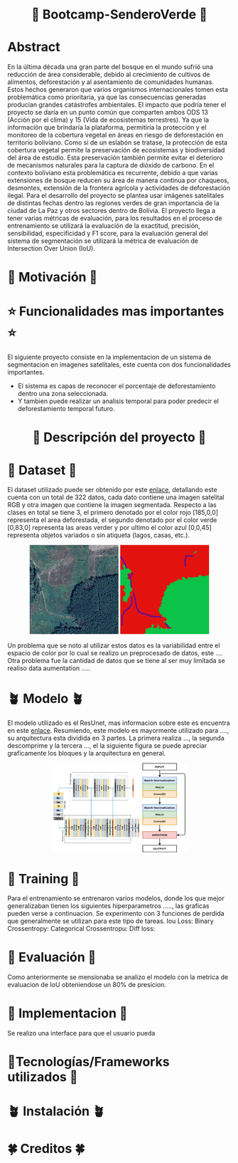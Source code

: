 # <p align="center"> :fallen_leaf: Bootcamp-SenderoVerde :fallen_leaf: </p>
<!--- ¿Qué hace el proyecto? ¿De que se trata? ¿Qué componentes tiene? --->
# Abstract
En la última década una gran parte del bosque en el mundo sufrió una reducción de área considerable, debido al crecimiento de cultivos de alimentos, deforestación y al asentamiento de comunidades humanas. Estos hechos generaron que varios organismos internacionales tomen esta problemática como prioritaria, ya que las consecuencias generadas producían grandes catástrofes ambientales. El impacto que podría tener el proyecto se daría en un punto común que comparten ambos ODS 13 (Acción por el clima) y 15 (Vida de ecosistemas terrestres). Ya que la información que brindaría la plataforma, permitiría la protección y el monitoreo de la cobertura vegetal en áreas en riesgo de deforestación en territorio boliviano. Como si de un eslabón se tratase, la protección de esta cobertura vegetal permite la preservación de ecosistemas y biodiversidad del área de estudio. Esta preservación también permite evitar el deterioro de mecanismos naturales para la captura de dióxido de carbono. En el contexto boliviano esta problemática es recurrente, debido a que varias extensiones de bosque reducen su área de manera continua por chaqueos, desmontes, extensión de la frontera agrícola y actividades de deforestación ilegal. Para el desarrollo del proyecto se plantea usar imágenes satelitales de distintas fechas dentro las regiones verdes de gran importancia de la ciudad de La Paz y otros sectores dentro de Bolivia. El proyecto llega a tener varias métricas de evaluación, para los resultados en el proceso de entrenamiento se utilizará la evaluación de la exactitud, precisión, sensibilidad, especificidad y F1 score, para la evaluación general del sistema de segmentación se utilizará la métrica de evaluación de Intersection Over Union (IoU).
# :rocket: Motivación :rocket:
# :star: Funcionalidades mas importantes :star:
El siguiente proyecto consiste en la implementacion de un sistema de segmentacion en imagenes satelitales, este cuenta con dos funcionalidades importantes.
- El sistema es capas de reconocer el porcentaje de deforestamiento dentro una zona seleccionada.
- Y tambien puede realizar un analisis temporal para poder predecir el deforestamiento temporal futuro.
# <p align="center"> :evergreen_tree: Descripción del proyecto :evergreen_tree: </p>
# :ear_of_rice: Dataset :ear_of_rice:
El dataset utilizado puede ser obtenido por este [enlace](https://arxiv.org/pdf/1711.10684.pdf), detallando este cuenta con un total de 322 datos, cada dato contiene una imagen satelital RGB y otra imagen que contiene la imagen segmentada. Respecto a las clases en total se tiene 3, el primero denotado por el color rojo [185,0,0] representa el area deforestada, el segundo denotado por el color verde [0,83,0] representa las areas verder y por ultimo el color azul [0,0,45] representa objetos variados o sin atiqueta (lagos, casas, etc.).

<p align="center">
  <img src="Bootcamp_img/rgb_dataset.png" width=200 height=200>
  <img src="Bootcamp_img/mask_dataset.png" width=200 height=200>
</p>

Un problema que se noto al utilizar estos datos es la variabilidad entre el espacio de color por lo cual se realizo un preprocesado de datos, este ....
Otra problema fue la cantidad de datos que  se tiene al ser muy limitada se realiso data aumentation ..... 
# :potted_plant: Modelo :potted_plant:
El modelo utilizado es el ResUnet, mas informacion sobre este es encuentra en este [enlace](https://arxiv.org/pdf/1711.10684.pdf). Resumiendo, este modelo es mayormente utilizado para ...., su arquitectura esta dividida en 3 partes. La primera realiza ..., la segunda descomprime y la tercera ..., el la siguiente figura se puede apreciar graficamente los bloques y la arquitectura en general.

<p align="center">
  <img src="Bootcamp_img/resunet.png" width=200 height=200>
  <img src="Bootcamp_img/resnet_block.png" width=100 height=200>
</p>

# :leaves: Training :leaves:
Para el entrenamiento se entrenaron varios modelos, donde los que mejor generalizaban tienen los siguientes hiperparametros ....., las graficas pueden verse a continuacion. Se experimento con 3 funciones de perdida que generalmente se utilizan para este tipo de tareas. 
Iou Loss:
Binary Crossentropy:
Categorical Crossentropu:
Diff loss:
# :herb: Evaluación :herb:
Como anteriormente se mensionaba se analizo el modelo con la metrica de evaluacion de IoU obteniendose un 80% de presicion.
# :maple_leaf: Implementacion :maple_leaf:
Se realizo una interface para que el usuario pueda 
# :cactus:Tecnologías/Frameworks utilizados :cactus:
# :potted_plant: Instalación :potted_plant:
# :four_leaf_clover: Creditos :four_leaf_clover:
